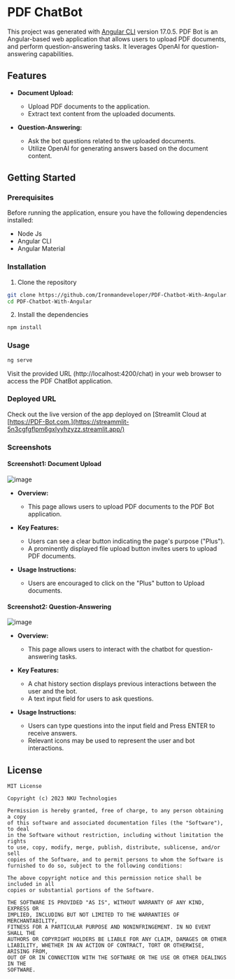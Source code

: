 # PDF ChatBot
This project was generated with [Angular CLI](https://github.com/angular/angular-cli) version 17.0.5.
PDF Bot is an Angular-based web application that allows users to upload PDF documents, and perform question-answering tasks. It leverages OpenAI for question-answering capabilities.

## Features

- **Document Upload:**
  - Upload PDF documents to the application.
  - Extract text content from the uploaded documents.

- **Question-Answering:**
  - Ask the bot questions related to the uploaded documents.
  - Utilize OpenAI for generating answers based on the document content.

## Getting Started

### Prerequisites

Before running the application, ensure you have the following dependencies installed:

- Node Js
- Angular CLI
- Angular Material


 ### Installation

1. Clone the repository

```bash
git clone https://github.com/Ironmandeveloper/PDF-Chatbot-With-Angular.git
cd PDF-Chatbot-With-Angular
```
2. Install the dependencies
```bash
npm install
```
 ### Usage
```bash
ng serve
```
Visit the provided URL (http://localhost:4200/chat) in your web browser to access the PDF ChatBot application.

### Deployed URL
Check out the live version of the app deployed on [Streamlit Cloud at [https://PDF-Bot.com.](https://streammlit-5n3cgfgflpm6gxlyyhzyzz.streamlit.app/)



### Screenshots
#### Screenshot1: Document Upload
![image](https://github.com/Ironmandeveloper/PDF-Chatbot-With-Angular/assets/132562232/93763592-e480-4254-aaf6-591d17194e21)

- **Overview:**
  - This page allows users to upload PDF documents to the PDF Bot application.

 
 
- **Key Features:**
  - Users can see a clear button indicating the page's purpose ("Plus").
  - A prominently displayed file upload button invites users to upload PDF documents.

  
- **Usage Instructions:**

  - Users are encouraged to click on the "Plus" button to Upload documents.

#### Screenshot2: Question-Answering
![image](https://github.com/Ironmandeveloper/PDF-Chatbot-With-Angular/assets/132562232/56a884ac-4ee4-43ee-b352-0d15b4cfc3d5)



- **Overview:**

  - This page allows users to interact with the chatbot for question-answering tasks.
- **Key Features:**
  
  - A chat history section displays previous interactions between the user and the bot.
  - A text input field for users to ask questions.
    
- **Usage Instructions:**

  - Users can type questions into the input field and Press ENTER to receive answers.
  - Relevant icons may be used to represent the user and bot interactions.
    
## License
```
MIT License

Copyright (c) 2023 NKU Technologies

Permission is hereby granted, free of charge, to any person obtaining a copy
of this software and associated documentation files (the "Software"), to deal
in the Software without restriction, including without limitation the rights
to use, copy, modify, merge, publish, distribute, sublicense, and/or sell
copies of the Software, and to permit persons to whom the Software is
furnished to do so, subject to the following conditions:

The above copyright notice and this permission notice shall be included in all
copies or substantial portions of the Software.

THE SOFTWARE IS PROVIDED "AS IS", WITHOUT WARRANTY OF ANY KIND, EXPRESS OR
IMPLIED, INCLUDING BUT NOT LIMITED TO THE WARRANTIES OF MERCHANTABILITY,
FITNESS FOR A PARTICULAR PURPOSE AND NONINFRINGEMENT. IN NO EVENT SHALL THE
AUTHORS OR COPYRIGHT HOLDERS BE LIABLE FOR ANY CLAIM, DAMAGES OR OTHER
LIABILITY, WHETHER IN AN ACTION OF CONTRACT, TORT OR OTHERWISE, ARISING FROM,
OUT OF OR IN CONNECTION WITH THE SOFTWARE OR THE USE OR OTHER DEALINGS IN THE
SOFTWARE.
```



